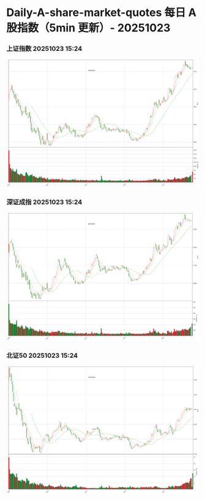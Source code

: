 
# Daily-A-share-market-quotes 每日 A 股指数（5min 更新）- 20251023

### 上证指数 20251023 15:24
![](./fig/2025/10/20251023-sh000001.png)

### 深证成指 20251023 15:24
![](./fig/2025/10/20251023-sz399001.png)

### 北证50 20251023 15:24
![](./fig/2025/10/20251023-bj899050.png)

